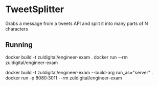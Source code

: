 # TweetSplitter
Grabs a message from a tweets API and split it into many parts of N characters


## Running
docker build -t zuldigital/engineer-exam .
docker run --rm zuldigital/engineer-exam

docker build -t zuldigital/engineer-exam --build-arg run_as="server" .
docker run -p 8080:3011 --rm zuldigital/engineer-exam
